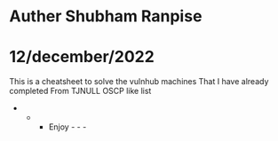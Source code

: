 
# Auther Shubham Ranpise


# 12/december/2022



This is a cheatsheet to solve the vulnhub machines
That I have already completed
From TJNULL OSCP like list
- - - Enjoy - - - 

